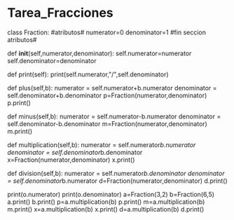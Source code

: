 # Tarea_Fracciones
class Fraction:
#atributos#
    numerator=0
    denominator=1
#fin seccion atributos#

def __init__(self,numerator,denominator):
    self.numerator=numerator
    self.denominator=denominator

def print(self):
    print(self.numerator,"/",self.denominator)

def plus(self,b):
    numerator = self.numerator+b.numerator
    denominator = self.denominator+b.denominator
    p=Fraction(numerator,denominator)
    p.print()
    
def minus(self,b):
    numerator = self.numerator-b.numerator
    denominator = self.denominator-b.denominator
    m=Fraction(numerator,denominator)
    m.print()
    
def multiplication(self,b):
    numerator = self.numerator*b.numerator
    denominator = self.denominator*b.denominator
    x=Fraction(numerator,denominator)
    x.print()
    
    
def division(self,b):
    numerator = self.numerator*b.denominator
    denominator = self.denominator*b.numerator
    d=Fraction(numerator,denominator)
    d.print()

print(o.numerator)
print(o.denominator)
a=Fraction(3,2)
b=Fraction(6,5)
a.print()
b.print()
p=a.multiplication(b)
p.print()
m=a.multiplication(b)
m.print()
x=a.multiplication(b)
x.print()
d=a.multiplication(b)
d.print()
